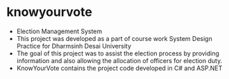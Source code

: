 # knowyourvote

* Election Management System
* This project was developed as a part of course work System Design Practice for Dharmsinh Desai University
* The goal of this project was to assist the election process by providing information and also allowing the allocation of officers for election duty.
* KnowYourVote contains the project code developed in C# and ASP.NET
